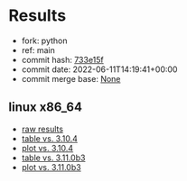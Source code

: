 # Results

- fork: python
- ref: main
- commit hash: [733e15f](https://github.com/python/cpython/commit/733e15f)
- commit date: 2022-06-11T14:19:41+00:00
- commit merge base: [None](https://github.com/python/cpython/commit/None)

## linux x86_64

- [raw results](bm-20220611-linux-x86_64-python-main-3.12.0a1+-733e15f.json)
- [table vs. 3.10.4](bm-20220611-linux-x86_64-python-main-3.12.0a1+-733e15f-vs-3.10.4.md)
- [plot vs. 3.10.4](bm-20220611-linux-x86_64-python-main-3.12.0a1+-733e15f-vs-3.10.4.png)
- [table vs. 3.11.0b3](bm-20220611-linux-x86_64-python-main-3.12.0a1+-733e15f-vs-3.11.0b3.md)
- [plot vs. 3.11.0b3](bm-20220611-linux-x86_64-python-main-3.12.0a1+-733e15f-vs-3.11.0b3.png)

